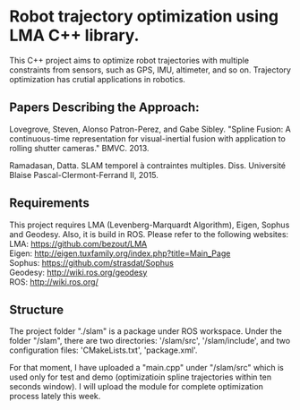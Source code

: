 # Robot trajectory optimization using LMA C++ library.
This C++ project aims to optimize robot trajectories with multiple constraints from sensors, such as GPS, IMU, altimeter, and so on. Trajectory optimization has crutial applications in robotics.

## Papers Describing the Approach:
Lovegrove, Steven, Alonso Patron-Perez, and Gabe Sibley. "Spline Fusion: A continuous-time representation for visual-inertial fusion with application to rolling shutter cameras." BMVC. 2013.

Ramadasan, Datta. SLAM temporel à contraintes multiples. Diss. Université Blaise Pascal-Clermont-Ferrand II, 2015.

## Requirements
This project requires LMA (Levenberg-Marquardt Algorithm), Eigen, Sophus and Geodesy. Also, it is build in ROS. Please refer to the following websites:  
LMA: https://github.com/bezout/LMA  
Eigen: http://eigen.tuxfamily.org/index.php?title=Main_Page  
Sophus: https://github.com/strasdat/Sophus  
Geodesy: http://wiki.ros.org/geodesy  
ROS: http://wiki.ros.org/  

## Structure
The project folder "./slam" is a package under ROS workspace. Under the folder "/slam", there are two directories: '/slam/src', '/slam/include', and two configuration files: 'CMakeLists.txt', 'package.xml'.  

For that moment, I have uploaded a "main.cpp" under "/slam/src" which is used only for test and demo (optimizatioin spline trajectories within ten seconds window). I will upload the module for complete optimization process lately this week.






